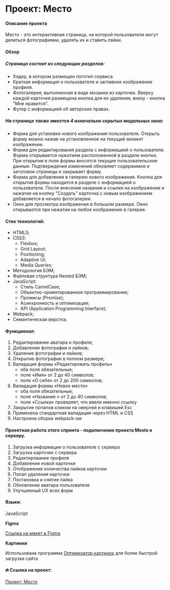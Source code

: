 # Проект: Место

#### Описание проекта
Место - это интерактивная страница, на которой пользователи могут делиться фотографиями, удалять их и ставить лайки.

#### Обзор
##### Страница состоит из следующих разделов:

 * Хэдер, в котором размещен логотип сервиса.
 * Краткая информация о пользователе и заглавное изображение профиля.
 * Фотогалерея, выполненная в виде мозаики из карточек. Вверху каждой карточки размещена кнопка для ее удаления, внизу - кнопка "Мне нравится".
 * Футер с информацией об авторских правах.

##### На странице также имеется 4 изначально скрытых модальных окна:

 * Форма для установки нового изображения пользователя. Открыть форму можно нажав на установленное на текущий момент изображение.
 * Форма для редактирования раздела с информацией о пользователе. Форма открывается нажатием расположенной в разделе кнопки. При открытии в поля формы вносятся текущие пользовательские данные. Подтверждение изменений обновляет содержимое и заголовок страницы и закрывает форму.
 * Форма для добавления в галерею нового изображения. Кнопка для открытия формы находится в разделе с информацией о пользователе. После внесения названия и ссылки на изображение и нажатия на кнопку "Создать" карточка с новым изображением добавляется в начало фотогалереи.
 * Окно для просмотра изображения в большом размере. Окно открывается при нажатии на любое изображение в галерее.

#### Стек технологий:

- HTML5;
- CSS3:
  - Flexbox;
  - Grid Layout;
  - Positioning;
  - Adaptive UI;
  - Media Queries;
- Методология БЭМ;
- Файловая структура Nested БЭМ;
- JavaScript:
  - Стиль CamelCase;
  - Объектно-ориентированное программирование;
  - Промисы (Promise);
  - Асинхронность и оптимизация;
  - API (Application Programming Interface);
- Webpack;
- Семантическая верстка.

#### Функционал:
1. Редактирование аватара и профиля;
2. Добавление фотографии и лайков;
3. Удаление фотографии и лайков;
4. Открытие фотографии в полном размере;
5. Валидация формы «Редактировать профиль»
    * оба поля обязательные;
    * поле «Имя» от 2 до 40 символов;
    * поле «О себе» от 2 до 200 символов;
6. Валидация формы «Новое место»
    * оба поля обязательные;
    * поле «Название » от 2 до 40 символов;
    * поле «Ссылка» проверяет, что ввели именно ссылку
7. Закрытие попапов кликом на оверлей и клавишей Esc
8. Применена стандартная валидация через HTML и CSS
9. Настроена сборка webpack-ом

#### Проектная работа этого спринта - подключение проекта Mesto к серверу.

1. Загрузка информации о пользователе с сервера
2. Загрузка карточек с сервера
3. Редактирование профиля
4. Добавление новой карточки
5. Отображение количества лайков карточки
6. Попап удаления карточки
7. Постановка и снятие лайка
8. Обновление аватара пользователя
9. Улучшенный UX всех форм

#### Языки:

JavaScript

**Figma**

[Ссылка на макет в Figma](https://www.figma.com/file/2cn9N9jSkmxD84oJik7xL7/JavaScript.-Sprint-4?node-id=0%3A1)

**Картинки**

Использована программа [Оптимизатор картинок](https://tinypng.com/) для более быстрой загрузки сайта

#### :fire: Ссылка на проект:

[Проект: Место](https://sasmus12.github.io/mesto-project-bootcamp/)

